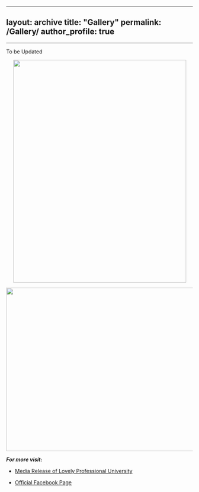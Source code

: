 
---
layout: archive
title: "Gallery"
permalink: /Gallery/
author_profile: true
---
---
To be Updated 

<p align="center">
    <img src="https://raj-chawla.github.io/images/TRIBUNE.jpg?raw=true" width="467" height="601">
</p>   

<p align="center">
    <img src="https://raj-chawla.github.io/images/kesari.jpg?raw=true" width="616" height="441">
</p>   

***For more visit:***
- [Media Release of Lovely Professional University](https://www.lpu.in/FullNewsRelease/LPU-Students-Research-to-make-Super-Material-in-place-of-Iron.php)


- [Official Facebook Page](https://www.facebook.com/LPUUniversity/photos/a.290683256589.143781.194927716589/10155077193656590/?type=3&theater)
